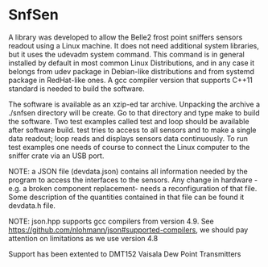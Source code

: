 # SnfSen

A library was developed to allow the Belle2 frost point sniffers sensors readout using a Linux machine. It does not need additional system libraries, but it uses the udevadm system command. This command is in general installed by default in most common Linux Distributions, and in any case it belongs from udev package in Debian-like distributions and from systemd package in RedHat-like ones. A gcc compiler version that supports C++11 standard is needed to build the software.

The software is available as an xzip-ed tar archive. Unpacking the archive a ./snfsen directory will be create. Go to that directory and type make to build the software. Two test examples called test and loop should be available after software build. test  tries to access to all sensors and to make a single data readout; loop reads and displays sensors data continuously. To run test examples one needs of course to connect the Linux computer to the sniffer crate via an USB port.

NOTE: a JSON file (devdata.json) contains all information needed by the program to access the interfaces to the sensors. Any change in hardware -e.g. a broken component replacement- needs a reconfiguration of that file. Some description of the quantities contained in that file can be found it devdata.h file.

NOTE: json.hpp supports gcc compilers from version 4.9. See https://github.com/nlohmann/json#supported-compilers, we should pay attention on limitations as we use version 4.8

Support has been extented to DMT152 Vaisala Dew Point Transmitters
